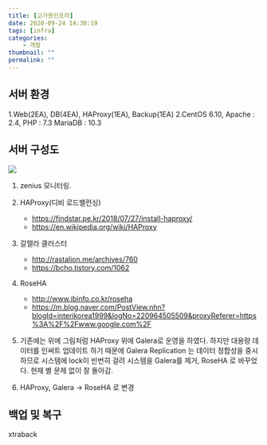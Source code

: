 ```yaml
---
title: [고가용인프라]
date: 2020-09-24 14:30:19
tags: [infra]
categories: 
    - 개발
thumbnail: ""
permalink: ""
---
```


## 서버 환경
1.Web(2EA), DB(4EA), HAProxy(1EA), Backup(1EA)
2.CentOS 6.10, Apache : 2.4, PHP : 7.3 MariaDB : 10.3

## 서버 구성도
![](/images/infra.png)
<!-- more --> 
1. zenius 모니터링.
2. HAProxy(디비 로드밸런싱)
    - https://findstar.pe.kr/2018/07/27/install-haproxy/
    - https://en.wikipedia.org/wiki/HAProxy
3. 갈렐라 클러스터
    - http://rastalion.me/archives/760
    - https://bcho.tistory.com/1062

4.  RoseHA
    - http://www.ibinfo.co.kr/roseha
    - https://m.blog.naver.com/PostView.nhn?blogId=interikorea1999&logNo=220964505509&proxyReferer=https%3A%2F%2Fwww.google.com%2F

4. 기존에는 위에 그림처럼 HAProxy 위에  Galera로 운영을 하였다. 하지만 대용량 데이터를 인써트 업데이트 하기 때문에 Galera Replication 는 데이터 정합성을 중시하므로 시스템에 lock이 빈번히 걸려 시스템을 Galera를 제거, RoseHA 로 바꾸었다. 현재 별 문제 없이 잘 돌아감.
5. HAProxy, Galera -> RoseHA 로 변경
## 백업 및 복구
xtraback